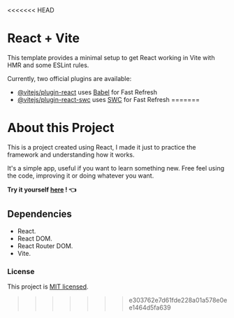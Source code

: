 <<<<<<< HEAD
# React + Vite

This template provides a minimal setup to get React working in Vite with HMR and some ESLint rules.

Currently, two official plugins are available:

- [@vitejs/plugin-react](https://github.com/vitejs/vite-plugin-react/blob/main/packages/plugin-react/README.md) uses [Babel](https://babeljs.io/) for Fast Refresh
- [@vitejs/plugin-react-swc](https://github.com/vitejs/vite-plugin-react-swc) uses [SWC](https://swc.rs/) for Fast Refresh
=======

# About this Project
This is a project created using React, I made it just to practice the framework and understanding how it works.

It's a simple app, useful if you want to learn something new. Free feel using the code, improving it or doing whatever you want. 

**Try it yourself [here](example.com) ! 👈**

## Dependencies

 - React.
 - React DOM.
 - React Router DOM.
 - Vite.

### License

This project is [MIT licensed](https://github.com/carlosb-dev/flashcards-app/blob/main/LICENSE).
>>>>>>> e303762e7d61fde228a01a578e0ee1464d5fa639
